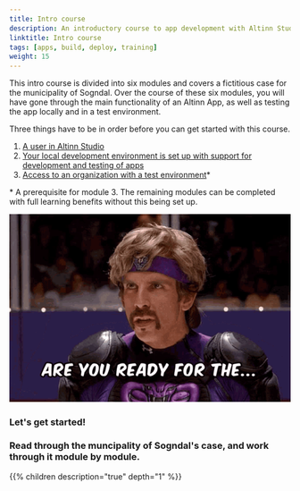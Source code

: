 ```yaml
---
title: Intro course
description: An introductory course to app development with Altinn Studio and local dev tools. (Only available in Norwegian)
linktitle: Intro course
tags: [apps, build, deploy, training]
weight: 15
---
```


This intro course is divided into six modules and covers a fictitious case for the municipality of Sogndal.
Over the course of these six modules, you will have gone through the main functionality of an Altinn App,
as well as testing the app locally and in a test environment.

Three things have to be in order before you can get started with this course.

1. [A user in Altinn Studio](/nb/app/getting-started/first-time-setup/#lag-en-bruker-i-altinn-studio)
2. [Your local development environment is set up with support for development and testing of apps](https://github.com/Altinn/altinn-studio/blob/master/LOCALAPP.md#prerequisites)
3. [Access to an organization with a test environment](/nb/app/getting-started/first-time-setup/#bli-del-av-en-organisasjon)*

\* A prerequisite for module 3. The remaining modules can be completed with full learning benefits without this being set up.


![Are you ready?](the-goon-dodgeball.gif)

### Let's get started!

### Read through the muncipality of Sogndal's case, and work through it module by module.

{{% children description="true" depth="1" %}}

